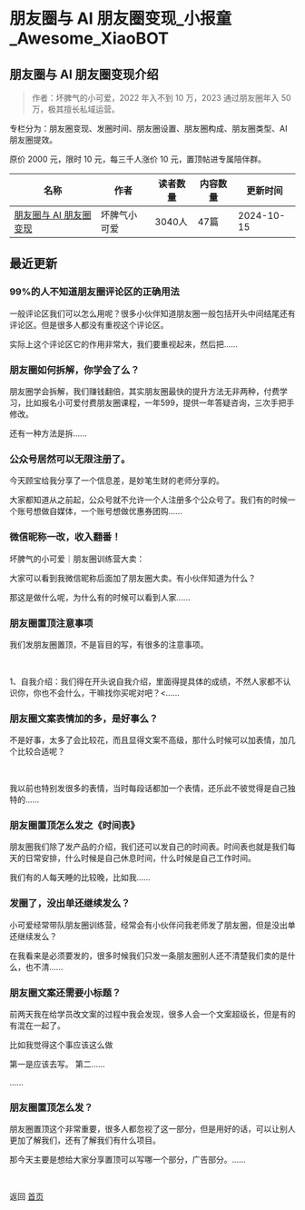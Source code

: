 # 朋友圈与 AI 朋友圈变现_小报童_Awesome_XiaoBOT

## 朋友圈与 AI 朋友圈变现介绍
> 作者：坏脾气的小可爱，2022 年入不到 10 万，2023 通过朋友圈年入 50 万，极其擅长私域运营。    
    
专栏分为：朋友圈变现、发圈时间、朋友圈设置、朋友圈构成、朋友圈类型、AI 朋友圈提效。    
    
原价 2000 元，限时 10 元，每三千人涨价 10 元，置顶帖进专属陪伴群。  
  


|名称|作者|读者数量|内容数量|更新时间|
|---|---|---|---|---|
|[朋友圈与 AI 朋友圈变现](https://xiaobot.net/p/ying520323?refer=9c3f1c95-a052-465a-9902-f6d75080262a)|坏脾气小可爱|3040人|47篇|2024-10-15|

## 最近更新
### 99%的人不知道朋友圈评论区的正确用法

一般评论区我们可以怎么用呢？很多小伙伴知道朋友圈一般包括开头中间结尾还有评论区。但是很多人都没有重视这个评论区。

实际上这个评论区它的作用非常大，我们要重视起来，然后把......

### 朋友圈如何拆解，你学会了么？

朋友圈学会拆解，我们赚钱翻倍，其实朋友圈最快的提升方法无非两种，付费学习，比如报名小可爱付费朋友圈课程，一年599，提供一年答疑咨询，三次手把手修改。

还有一种方法是拆......

### 公众号居然可以无限注册了。

今天顾宝给我分享了一个信息差，是妙笔生财的老师分享的。

大家都知道从之前起，公众号就不允许一个人注册多个公众号了。我们有的时候一个账号想做自媒体，一个账号想做优惠券团购......

### 微信昵称一改，收入翻番！

坏脾气的小可爱｜朋友圈训练营大卖：

大家可以看到我微信昵称后面加了朋友圈大卖。有小伙伴知道为什么？

那这是做什么呢，为什么有的时候可以看到人家......

### 朋友圈置顶注意事项

我们发朋友圈置顶，不是盲目的写，有很多的注意事项。

​

​1、自我介绍：我们得在开头说自我介绍，里面得提具体的成绩，不然人家都不认识你，你也不会什么，干嘛找你买呢对吧？<......

### 朋友圈文案表情加的多，是好事么？

不是好事，太多了会比较花，而且显得文案不高级，那什么时候可以加表情，加几个比较合适呢？

​

​我以前也特别发很多的表情，当时每段话都加一个表情，还乐此不彼觉得是自己独特的......

### 朋友圈置顶怎么发之《时间表》

朋友圈我们除了发产品的介绍，我们还可以发自己的时间表。时间表也就是我们每天的日常安排，什么时候是自己休息时间，什么时候是自己工作时间。

我们有的人每天睡的比较晚，比如我......

### 发圈了，没出单还继续发么？

小可爱经常带队朋友圈训练营，经常会有小伙伴问我老师发了朋友圈，但是没出单还继续发么？

在我看来是必须要发的，很多时候我们只发一条朋友圈别人还不清楚我们卖的是什么，也不清......

### 朋友圈文案还需要小标题？

前两天我在给学员改文案的过程中我会发现，很多人会一个文案超级长，但是有的有混在一起了。

比如我觉得这个事应该这么做

第一是应该去写。 第二……

......

### 朋友圈置顶怎么发？

朋友圈置顶这个非常重要，很多人都忽视了这一部分，但是用好的话，可以让别人更加了解我们，还有了解我们有什么项目。

那今天主要是想给大家分享置顶可以写哪一个部分，广告部分。......


<a href="https://github.com/Reno9527/awesome-xiaobot" style="color: white; text-decoration: none;">awesome-xiaobot</a>

返回 [首页](../README.md)
